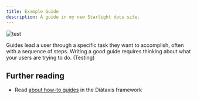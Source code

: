 ```yaml
---
title: Example Guide
description: A guide in my new Starlight docs site.
---
```


![test](/images/Clemson_Tigers_logo.svg.png)

Guides lead a user through a specific task they want to accomplish, often with a sequence of steps.
Writing a good guide requires thinking about what your users are trying to do. (Testing)

## Further reading

- Read [about how-to guides](https://diataxis.fr/how-to-guides/) in the Diátaxis framework

